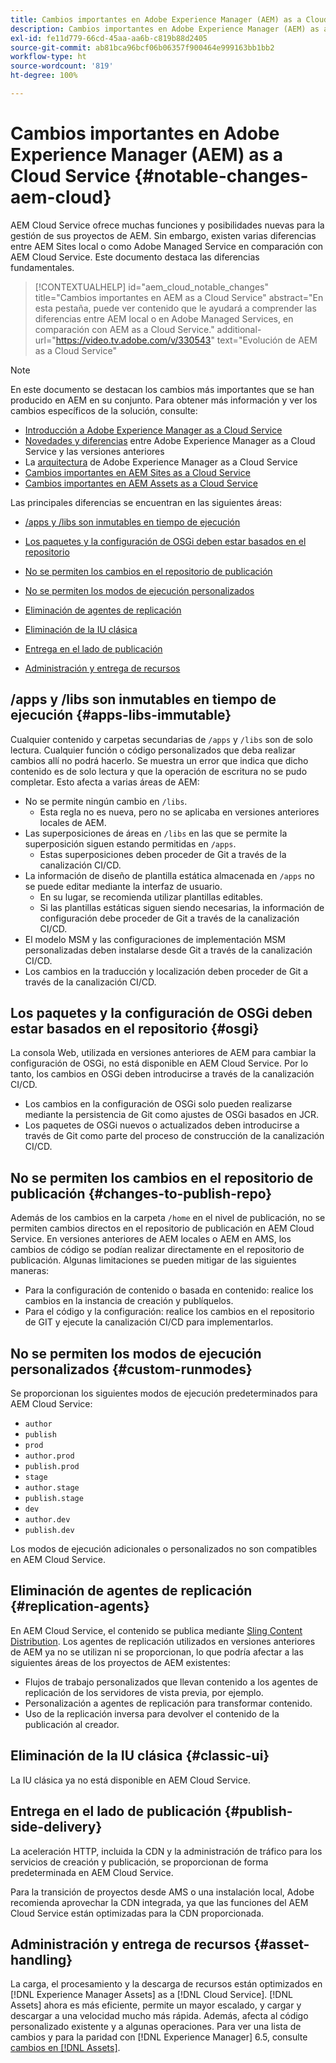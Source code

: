 ```yaml
---
title: Cambios importantes en Adobe Experience Manager (AEM) as a Cloud Service
description: Cambios importantes en Adobe Experience Manager (AEM) as a Cloud Service
exl-id: fe11d779-66cd-45aa-aa6b-c819b88d2405
source-git-commit: ab81bca96bcf06b06357f900464e999163bb1bb2
workflow-type: ht
source-wordcount: '819'
ht-degree: 100%

---
```


# Cambios importantes en Adobe Experience Manager (AEM) as a Cloud Service {#notable-changes-aem-cloud}

AEM Cloud Service ofrece muchas funciones y posibilidades nuevas para la gestión de sus proyectos de AEM. Sin embargo, existen varias diferencias entre AEM Sites local o como Adobe Managed Service en comparación con AEM Cloud Service. Este documento destaca las diferencias fundamentales.

>[!CONTEXTUALHELP]
>id="aem_cloud_notable_changes"
>title="Cambios importantes en AEM as a Cloud Service"
>abstract="En esta pestaña, puede ver contenido que le ayudará a comprender las diferencias entre AEM local o en Adobe Managed Services, en comparación con AEM as a Cloud Service."
>additional-url="https://video.tv.adobe.com/v/330543" text="Evolución de AEM as a Cloud Service"


>[!NOTE]
>En este documento se destacan los cambios más importantes que se han producido en AEM en su conjunto. Para obtener más información y ver los cambios específicos de la solución, consulte:
>
>* [Introducción a Adobe Experience Manager as a Cloud Service](/help/overview/introduction.md)
>* [Novedades y diferencias](/help/overview/what-is-new-and-different.md) entre Adobe Experience Manager as a Cloud Service y las versiones anteriores
>* La [arquitectura](/help/overview/architecture.md) de Adobe Experience Manager as a Cloud Service
>* [Cambios importantes en AEM Sites as a Cloud Service](/help/sites-cloud/sites-cloud-changes.md)
>* [Cambios importantes en AEM Assets as a Cloud Service](/help/assets/assets-cloud-changes.md)


Las principales diferencias se encuentran en las siguientes áreas:

* [/apps y /libs son inmutables en tiempo de ejecución](#apps-libs-immutable)

* [Los paquetes y la configuración de OSGi deben estar basados en el repositorio](#osgi)

* [No se permiten los cambios en el repositorio de publicación](#changes-to-publish-repo)

* [No se permiten los modos de ejecución personalizados](#custom-runmodes)

* [Eliminación de agentes de replicación](#replication-agents)

* [Eliminación de la IU clásica](#classic-ui)

* [Entrega en el lado de publicación ](#publish-side-delivery)

* [Administración y entrega de recursos](#asset-handling)

## /apps y /libs son inmutables en tiempo de ejecución {#apps-libs-immutable}

Cualquier contenido y carpetas secundarias de `/apps` y `/libs` son de solo lectura. Cualquier función o código personalizados que deba realizar cambios allí no podrá hacerlo. Se muestra un error que indica que dicho contenido es de solo lectura y que la operación de escritura no se pudo completar. Esto afecta a varias áreas de AEM:

* No se permite ningún cambio en `/libs`.
   * Esta regla no es nueva, pero no se aplicaba en versiones anteriores locales de AEM.
* Las superposiciones de áreas en `/libs` en las que se permite la superposición siguen estando permitidas en `/apps`.
   * Estas superposiciones deben proceder de Git a través de la canalización CI/CD.
* La información de diseño de plantilla estática almacenada en `/apps` no se puede editar mediante la interfaz de usuario.
   * En su lugar, se recomienda utilizar plantillas editables.
   * Si las plantillas estáticas siguen siendo necesarias, la información de configuración debe proceder de Git a través de la canalización CI/CD.
* El modelo MSM y las configuraciones de implementación MSM personalizadas deben instalarse desde Git a través de la canalización CI/CD.
* Los cambios en la traducción y localización deben proceder de Git a través de la canalización CI/CD.

## Los paquetes y la configuración de OSGi deben estar basados en el repositorio {#osgi}

La consola Web, utilizada en versiones anteriores de AEM para cambiar la configuración de OSGi, no está disponible en AEM Cloud Service. Por lo tanto, los cambios en OSGi deben introducirse a través de la canalización CI/CD.

* Los cambios en la configuración de OSGi solo pueden realizarse mediante la persistencia de Git como ajustes de OSGi basados en JCR.
* Los paquetes de OSGi nuevos o actualizados deben introducirse a través de Git como parte del proceso de construcción de la canalización CI/CD.

## No se permiten los cambios en el repositorio de publicación {#changes-to-publish-repo}

Además de los cambios en la carpeta `/home` en el nivel de publicación, no se permiten cambios directos en el repositorio de publicación en AEM Cloud Service. En versiones anteriores de AEM locales o AEM en AMS, los cambios de código se podían realizar directamente en el repositorio de publicación. Algunas limitaciones se pueden mitigar de las siguientes maneras:

* Para la configuración de contenido o basada en contenido: realice los cambios en la instancia de creación y publíquelos.
* Para el código y la configuración: realice los cambios en el repositorio de GIT y ejecute la canalización CI/CD para implementarlos.

## No se permiten los modos de ejecución personalizados {#custom-runmodes}

Se proporcionan los siguientes modos de ejecución predeterminados para AEM Cloud Service:

* `author`
* `publish`
* `prod`
* `author.prod`
* `publish.prod`
* `stage`
* `author.stage`
* `publish.stage`
* `dev`
* `author.dev`
* `publish.dev`

Los modos de ejecución adicionales o personalizados no son compatibles en AEM Cloud Service.

## Eliminación de agentes de replicación {#replication-agents}

En AEM Cloud Service, el contenido se publica mediante [Sling Content Distribution](https://sling.apache.org/documentation/bundles/content-distribution.html). Los agentes de replicación utilizados en versiones anteriores de AEM ya no se utilizan ni se proporcionan, lo que podría afectar a las siguientes áreas de los proyectos de AEM existentes:

* Flujos de trabajo personalizados que llevan contenido a los agentes de replicación de los servidores de vista previa, por ejemplo.
* Personalización a agentes de replicación para transformar contenido.
* Uso de la replicación inversa para devolver el contenido de la publicación al creador.

## Eliminación de la IU clásica {#classic-ui}

La IU clásica ya no está disponible en AEM Cloud Service.

## Entrega en el lado de publicación {#publish-side-delivery}

La aceleración HTTP, incluida la CDN y la administración de tráfico para los servicios de creación y publicación, se proporcionan de forma predeterminada en AEM Cloud Service.

Para la transición de proyectos desde AMS o una instalación local, Adobe recomienda aprovechar la CDN integrada, ya que las funciones del AEM Cloud Service están optimizadas para la CDN proporcionada.

## Administración y entrega de recursos {#asset-handling}

La carga, el procesamiento y la descarga de recursos están optimizados en [!DNL Experience Manager Assets] as a [!DNL Cloud Service]. [!DNL Assets] ahora es más eficiente, permite un mayor escalado, y cargar y descargar a una velocidad mucho más rápida. Además, afecta al código personalizado existente y a algunas operaciones. Para ver una lista de cambios y para la paridad con [!DNL Experience Manager] 6.5, consulte [cambios en [!DNL Assets]](/help/assets/assets-cloud-changes.md).
